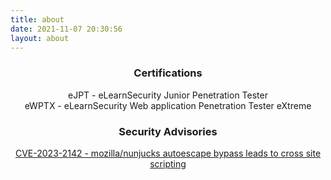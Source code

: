 ```yaml
---
title: about
date: 2021-11-07 20:30:56
layout: about
---
```

<h3 style="text-align: center;">Certifications</h3>
<div style="text-align: center;">
eJPT - eLearnSecurity Junior Penetration Tester<br>
eWPTX - eLearnSecurity Web application Penetration Tester eXtreme
</div>

<h3 style="text-align: center;">Security Advisories</h3>
<div style="text-align: center;">
<a href="https://github.com/mozilla/nunjucks/security/advisories/GHSA-x77j-w7wf-fjmw" target="_blank">CVE-2023-2142 - mozilla/nunjucks autoescape bypass leads to cross site scripting</a>
</div>
